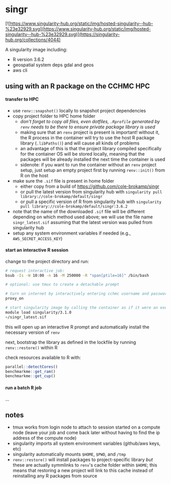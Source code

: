 # singr

[![https://www.singularity-hub.org/static/img/hosted-singularity--hub-%23e32929.svg](https://www.singularity-hub.org/static/img/hosted-singularity--hub-%23e32929.svg)](https://singularity-hub.org/collections/4044)

A singularity image including:

- R version 3.6.2
- geospatial system deps gdal and geos
- aws cli

## using with an R package on the CCHMC HPC

#### transfer to HPC

- use `renv::snapshot()` locally to snapshot project dependencies
- copy project folder to HPC home folder
    - *don't forget to copy all files, even dotfiles, `.Rprofile` generated by `renv` needs to be there to ensure private package library is used*
    - making sure that an `renv` project is present is important! without it, the R process in the container will try to use the host R package library (`.libPaths()`) and will cause all kinds of problems
    - an advantage of this is that the project library compiled specifically for the container OS will be stored locally, meaning that the packages will be already installed the next time the container is used
    - sidenote: if you want to run the container without an `renv` project setup, just setup an empty project first by running `renv::init()` from R on the host
- make sure the `.sif` file is present in home folder
    - either copy from a build of https://github.com/cole-brokamp/singr
    - or pull the latest version from singularity hub with `singularity pull library://cole-brokamp/default/singr`
    - or pull a specific version of R from singularity hub with `singularity pull library://cole-brokamp/default/singr:3.6.2`
- note that the name of the downloaded `.sif` file will be different depending on which method used above; we will use the file name `singr_latest.sif` assuming that the latest version was pulled from singularity hub
- setup any system environment variables if needed (e.g., `AWS_SECRET_ACCESS_KEY`)

#### start an interactive R session

change to the project directory and run:

```sh
# request interactive job:
bsub -Is -W 10:00 -n 16 -M 250000 -R "span[ptile=16]" /bin/bash

# optional: use tmux to create a detachable prompt

# turn on internet by interactively entering cchmc username and password with:
proxy_on

# start singularity image by calling the container as if it were an executable
module load singularity/3.1.0
~/singr_latest.sif
```

this will open up an interactive R prompt and automatically install the necessary version of `renv`

next, bootstrap the library as defined in the lockfile by running `renv::restore()` within R

check resources available to R with:

```R
parallel::detectCores()
benchmarkme::get_ram()
benchmarkme::get_cup()
```

#### run a batch R job

...

## notes

- tmux works from login node to attach to session started on a compute node (leave your job and come back later without having to find the ip address of the compute node)
- singularity imports all system environment variables (github/aws keys, etc)
- singularity automatically mounts `$HOME`, `$PWD`, and `/tmp`
- `renv::restore()` will install packages to project-specific library *but* these are actually symmlinks to `renv`'s cache folder within `$HOME`; this means that restoring a new project will link to this cache instead of reinstalling any R packages from source


